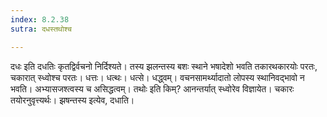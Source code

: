 ```yaml
---
index: 8.2.38
sutra: दधस्तथोश्च

---
```

दधः इति दधतिः कृतद्विर्वचनो निर्दिश्यते। तस्य झलन्तस्य बशः स्थाने भषादेशो भवति तकारथकारयोः परतः, चकारात् स्ध्वोश्च परतः। धत्तः। धत्थः। धत्से। धद्ध्वम्। वचनसामर्थ्यादातो लोपस्य स्थानिवद्भावो न भवति। अभ्यासजश्त्वस्य च असिद्धत्वम्। तथोः इति किम्? आनन्तर्यात् स्ध्वोरेव विज्ञायेत। चकारः तयोरनुवृत्त्यर्थः। झषन्तस्य इत्येव, दधाति।